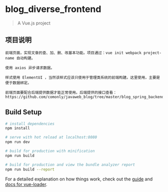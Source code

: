 # blog_diverse_frontend

> A Vue.js project

## 项目说明

    前端页面，实现文章的查、加、删、改基本功能。项目通过：vue init webpack project-name 自动构建。

    使用 axios 异步请求数据。

    样式使用 ElementUI ，当然该样式应该只使用于管理类系统的前端构建。这里使用，主要是便于数据绑定。

    前端页面要配合后端提供数据才能正常使用。后端提供的接口查看：https://github.com/comonly/javaweb_blog/tree/master/blog_spring_backend

## Build Setup

``` bash
# install dependencies
npm install

# serve with hot reload at localhost:8080
npm run dev

# build for production with minification
npm run build

# build for production and view the bundle analyzer report
npm run build --report
```

For a detailed explanation on how things work, check out the [guide](http://vuejs-templates.github.io/webpack/) and [docs for vue-loader](http://vuejs.github.io/vue-loader).
